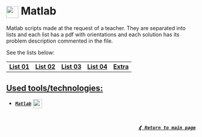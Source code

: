 # <img height="32px" align="center" src="https://cdn.jsdelivr.net/gh/devicons/devicon/icons/matlab/matlab-original.svg"/>&nbsp;**Matlab**

Matlab scripts made at the request of a teacher. They are separated into lists
and each list has a pdf with orientations and each solution has its problem
description commented in the file.

See the lists below:

<table>
  <tr>
    <td> <a href="./list01"> <b> List 01 </b> </a> </td>
    <td> <a href="./list02"> <b> List 02 </b> </a> </td>
    <td> <a href="./list03"> <b> List 03 </b> </a> </td>
    <td> <a href="./list04"> <b> List 04 </b> </a> </td>
    <td> <a href="./extra"> <b> Extra </b> </a> </td>
  </tr>
</table>

## [**Used tools/technologies:**](#used-toolstechnologies)

- [**_`Matlab`_**] [<img height="24px" align="center" src="https://cdn.jsdelivr.net/gh/devicons/devicon/icons/matlab/matlab-original.svg"/>]

<br>

<div align="right">

[**_`❰ Return to main page`_**](https://github.com/dreisss/iespes-extra)

<div>

[**_`matlab`_**]: https://www.mathworks.com/products/matlab.html
[<img height="24px" align="center" src="https://cdn.jsdelivr.net/gh/devicons/devicon/icons/matlab/matlab-original.svg"/>]: https://www.mathworks.com/products/matlab.html
